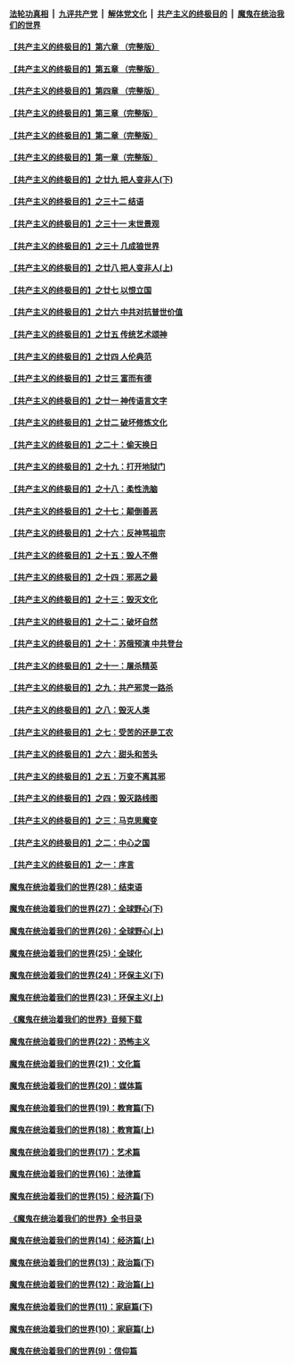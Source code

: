 

####  [法轮功真相](../../../../basic/blob/master/README.md?t=06281002) &nbsp;|&nbsp; [九评共产党](../../../../9ping.md/blob/master/README.md?t=06281002) &nbsp;|&nbsp; [解体党文化](../../../../jtdwh.md/blob/master/README.md?t=06281002)  &nbsp;|&nbsp; [共产主义的终极目的](../../../../gczydzjmd.md/blob/master/README.md?t=06281002) &nbsp;|&nbsp; [魔鬼在统治我们的世界](../../../../mgztzwmdsj.md/blob/master/README.md?t=06281002) 

#### [【共产主义的终极目的】第六章 （完整版）](../pages/nsc422/n11428913.md?t=06281002) 

#### [【共产主义的终极目的】第五章 （完整版）](../pages/nsc422/n11428912.md?t=06281002) 

#### [【共产主义的终极目的】第四章 （完整版）](../pages/nsc422/n11428907.md?t=06281002) 

#### [【共产主义的终极目的】第三章（完整版）](../pages/nsc422/n11428848.md?t=06281002) 

#### [【共产主义的终极目的】第二章（完整版）](../pages/nsc422/n11428831.md?t=06281002) 

#### [【共产主义的终极目的】第一章（完整版）](../pages/nsc422/n11417651.md?t=06281002) 

#### [【共产主义的终极目的】之廿九 把人变非人(下)](../pages/nsc422/n11344140.md?t=06281002) 

#### [【共产主义的终极目的】之三十二 结语](../pages/nsc422/n11360535.md?t=06281002) 

#### [【共产主义的终极目的】之三十一 末世景观](../pages/nsc422/n11351129.md?t=06281002) 

#### [【共产主义的终极目的】之三十 几成狼世界](../pages/nsc422/n11348280.md?t=06281002) 

#### [【共产主义的终极目的】之廿八 把人变非人(上)](../pages/nsc422/n11340492.md?t=06281002) 

#### [【共产主义的终极目的】之廿七 以恨立国](../pages/nsc422/n11336944.md?t=06281002) 

#### [【共产主义的终极目的】之廿六 中共对抗普世价值](../pages/nsc422/n11324785.md?t=06281002) 

#### [【共产主义的终极目的】之廿五 传统艺术颂神](../pages/nsc422/n11296396.md?t=06281002) 

#### [【共产主义的终极目的】之廿四 人伦典范](../pages/nsc422/n11296397.md?t=06281002) 

#### [【共产主义的终极目的】之廿三 富而有德](../pages/nsc422/n11283598.md?t=06281002) 

#### [【共产主义的终极目的】之廿一 神传语言文字](../pages/nsc422/n11263265.md?t=06281002) 

#### [【共产主义的终极目的】之廿二 破坏修炼文化](../pages/nsc422/n11245728.md?t=06281002) 

#### [【共产主义的终极目的】之二十：偷天换日](../pages/nsc422/n11238846.md?t=06281002) 

#### [【共产主义的终极目的】之十九：打开地狱门](../pages/nsc422/n11206376.md?t=06281002) 

#### [【共产主义的终极目的】之十八：柔性洗脑](../pages/nsc422/n11199994.md?t=06281002) 

#### [【共产主义的终极目的】之十七：颠倒善恶](../pages/nsc422/n11179782.md?t=06281002) 

#### [【共产主义的终极目的】之十六：反神骂祖宗](../pages/nsc422/n11166798.md?t=06281002) 

#### [【共产主义的终极目的】之十五：毁人不倦](../pages/nsc422/n11166792.md?t=06281002) 

#### [【共产主义的终极目的】之十四：邪恶之最](../pages/nsc422/n11150249.md?t=06281002) 

#### [【共产主义的终极目的】之十三：毁灭文化](../pages/nsc422/n11135227.md?t=06281002) 

#### [【共产主义的终极目的】之十二：破坏自然](../pages/nsc422/n11135214.md?t=06281002) 

#### [【共产主义的终极目的】之十：苏俄预演 中共登台](../pages/nsc422/n11118424.md?t=06281002) 

#### [【共产主义的终极目的】之十一：屠杀精英](../pages/nsc422/n11118442.md?t=06281002) 

#### [【共产主义的终极目的】之九：共产邪灵一路杀](../pages/nsc422/n11114139.md?t=06281002) 

#### [【共产主义的终极目的】之八：毁灭人类](../pages/nsc422/n11108503.md?t=06281002) 

#### [【共产主义的终极目的】之七：受苦的还是工农](../pages/nsc422/n11101809.md?t=06281002) 

#### [【共产主义的终极目的】之六：甜头和苦头](../pages/nsc422/n11096971.md?t=06281002) 

#### [【共产主义的终极目的】之五：万变不离其邪](../pages/nsc422/n11091285.md?t=06281002) 

#### [【共产主义的终极目的】之四：毁灭路线图](../pages/nsc422/n11086284.md?t=06281002) 

#### [【共产主义的终极目的】之三：马克思魔变](../pages/nsc422/n11061941.md?t=06281002) 

#### [【共产主义的终极目的】之二：中心之国](../pages/nsc422/n11047728.md?t=06281002) 

#### [【共产主义的终极目的】之一：序言](../pages/nsc422/n11086077.md?t=06281002) 

#### [魔鬼在统治着我们的世界(28)：结束语](../pages/nsc422/n10936246.md?t=06281002) 

#### [魔鬼在统治着我们的世界(27)：全球野心(下)](../pages/nsc422/n10928319.md?t=06281002) 

#### [魔鬼在统治着我们的世界(26)：全球野心(上)](../pages/nsc422/n10900318.md?t=06281002) 

#### [魔鬼在统治着我们的世界(25)：全球化](../pages/nsc422/n10788205.md?t=06281002) 

#### [魔鬼在统治着我们的世界(24)：环保主义(下)](../pages/nsc422/n10695307.md?t=06281002) 

#### [魔鬼在统治着我们的世界(23)：环保主义(上)](../pages/nsc422/n10688613.md?t=06281002) 

#### [《魔鬼在统治着我们的世界》音频下载](../pages/nsc422/n10635553.md?t=06281002) 

#### [魔鬼在统治着我们的世界(22)：恐怖主义](../pages/nsc422/n10614727.md?t=06281002) 

#### [魔鬼在统治着我们的世界(21)：文化篇](../pages/nsc422/n10597706.md?t=06281002) 

#### [魔鬼在统治着我们的世界(20)：媒体篇](../pages/nsc422/n10586579.md?t=06281002) 

#### [魔鬼在统治着我们的世界(19)：教育篇(下)](../pages/nsc422/n10564808.md?t=06281002) 

#### [魔鬼在统治着我们的世界(18)：教育篇(上)](../pages/nsc422/n10526970.md?t=06281002) 

#### [魔鬼在统治着我们的世界(17)：艺术篇](../pages/nsc422/n10499093.md?t=06281002) 

#### [魔鬼在统治着我们的世界(16)：法律篇](../pages/nsc422/n10485969.md?t=06281002) 

#### [魔鬼在统治着我们的世界(15)：经济篇(下)](../pages/nsc422/n10469975.md?t=06281002) 

#### [《魔鬼在统治着我们的世界》全书目录](../pages/nsc422/n10464261.md?t=06281002) 

#### [魔鬼在统治着我们的世界(14)：经济篇(上)](../pages/nsc422/n10457370.md?t=06281002) 

#### [魔鬼在统治着我们的世界(13)：政治篇(下)](../pages/nsc422/n10448270.md?t=06281002) 

#### [魔鬼在统治着我们的世界(12)：政治篇(上)](../pages/nsc422/n10444576.md?t=06281002) 

#### [魔鬼在统治着我们的世界(11)：家庭篇(下)](../pages/nsc422/n10440961.md?t=06281002) 

#### [魔鬼在统治着我们的世界(10)：家庭篇(上)](../pages/nsc422/n10435448.md?t=06281002) 

#### [魔鬼在统治着我们的世界(9)：信仰篇](../pages/nsc422/n10432159.md?t=06281002) 


